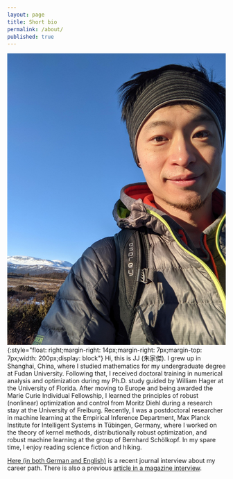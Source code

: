 ```yaml
---
layout: page
title: Short bio
permalink: /about/
published: true
---
```

![jjzhu](/images/jzhu-photo.jpg){:style="float: right;margin-right: 14px;margin-right: 7px;margin-top: 7px;width: 200px;display: block"}
Hi, this is JJ (朱家傑). I grew up in Shanghai, China, where I studied mathematics for my undergraduate degree at Fudan University. Following that, I received doctoral training in numerical analysis and optimization during my Ph.D. study guided by William Hager at the University of Florida. After moving to Europe and being awarded the Marie Curie Individual Fellowship, I learned the principles of robust (nonlinear) optimization and control from Moritz Diehl during a research stay at the University of Freiburg. Recently, I was a postdoctoral researcher in machine learning at the Empirical Inference Department, Max Planck Institute for Intelligent Systems in Tübingen, Germany, where I worked on the theory of kernel methods, distributionally robust optimization, and robust machine learning at the group of Bernhard Schölkopf. In my spare time, I enjoy reading science fiction and hiking.

[Here (in both German and English)](https://jj-zhu.github.io/file/fvb-journal-interview.pdf) is a recent journal interview about my career path.
There is also a previous [article in a magazine interview](https://www.mariecuriealumni.eu/mcaa-magazine/february-2019/innovative-technologies/european-approach-artificial-intelligence).
